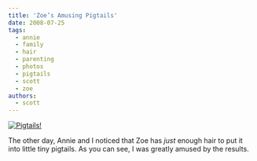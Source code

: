 ```yaml
---
title: 'Zoe’s Amusing Pigtails'
date: 2008-07-25
tags:
  - annie
  - family
  - hair
  - parenting
  - photos
  - pigtails
  - scott
  - zoe
authors:
  - scott
---
```


[![Pigtails!](/images/2700080237_7441525249.jpg)](http://www.flickr.com/photos/spaceninja/2700080237/)

The other day, Annie and I noticed that Zoe has _just_ enough hair to put it into little tiny pigtails. As you can see, I was greatly amused by the results.
